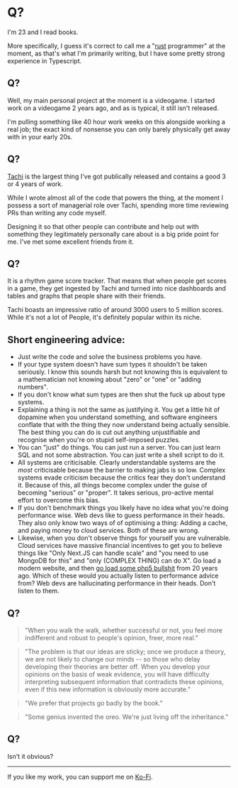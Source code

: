 # Q?

I'm 23 and I read books.

More specifically, I guess it's correct to call me a "[rust](https://github.com/rust-lang/rust) programmer" at the moment, as that's what I'm primarily writing, but I have some pretty strong experience in Typescript.

## Q?

Well, my main personal project at the moment is a videogame. I started work on a videogame 2 years ago, and as is typical, it still isn't released.

I'm pulling something like 40 hour work weeks on this alongside working a real job; the exact kind of nonsense you can only barely physically get away with in your early 20s.

## Q?

[Tachi](https://github.com/zkrising/Tachi) is the largest thing I've got publically released and contains a good 3 or 4 years of work.

While I wrote almost all of the code that powers the thing, at the moment I possess a sort of managerial role over Tachi, spending more time reviewing PRs than writing any code myself.

Designing it so that other people can contribute and help out with something they legitimately personally care about is a big pride point for me. I've met some excellent friends from it.

## Q?

It is a rhythm game score tracker. That means that when people get scores in a game, they get ingested by Tachi and turned into nice dashboards and tables and graphs that people share with their friends.

Tachi boasts an impressive ratio of around 3000 users to 5 million scores. While it's not a lot of People, it's definitely popular within its niche.

## Short engineering advice:

- Just write the code and solve the business problems you have.
- If your type system doesn't have sum types it shouldn't be taken seriously. I know this sounds harsh but not knowing this is equivalent to a mathematician not knowing about "zero" or "one" or "adding numbers".
- If you don't know what sum types are then shut the fuck up about type systems.
- Explaining a thing is not the same as justifying it. You get a little hit of dopamine when you understand something, and software engineers conflate that with the thing they now understand being actually sensible. The best thing you can do is cut out anything unjustifiable and recognise when you're on stupid self-imposed puzzles.
- You can "just" do things. You can just run a server. You can just learn SQL and not some abstraction. You can just write a shell script to do it.
- All systems are criticisable. Clearly understandable systems are the *most* criticisable because the barrier to making jabs is so low. Complex systems evade criticism because the critics fear they don't understand it. Because of this, all things become complex under the guise of becoming "serious" or "proper". It takes serious, pro-active mental effort to overcome this bias.  
- If you don't benchmark things you likely have no idea what you're doing performance wise. Web devs like to guess performance in their heads. They also only know two ways of of optimising a thing: Adding a cache, and paying money to cloud services. Both of these are wrong.
- Likewise, when you don't observe things for yourself you are vulnerable. Cloud services have massive financial incentives to get you to believe things like "Only Next.JS can handle scale" and "you need to use MongoDB for this" and "only (COMPLEX THING) can do X". Go load a modern website, and then [go load some php5 bullshit](https://auno.org/ao/char.php) from 20 years ago. Which of these would you actually listen to performance advice from? Web devs are hallucinating performance in their heads. Don't listen to them.

## Q?

> "When you walk the walk, whether successful or not, you feel more indifferent and robust to people's opinion, freer, more real."

> "The problem is that our ideas are sticky; once we produce a theory,
> we are not likely to change our minds -- so those who delay
> developing their theories are better off. When you develop your
> opinions on the basis of weak evidence, you will have difficulty
> interpreting subsequent information that contradicts these opinions,
> even if this new information is obviously more accurate."

> "We prefer that projects go badly by the book."

> "Some genius invented the oreo. We're just living off the inheritance."

## Q?

Isn't it obvious?

*****

If you like my work, you can support me on [Ko-Fi](https://ko-fi.com/zkrising).
